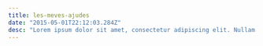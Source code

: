 ```yaml
---
title: les-meves-ajudes
date: "2015-05-01T22:12:03.284Z"
desc: "Lorem ipsum dolor sit amet, consectetur adipiscing elit. Nullam sagittis aliquam tempus. Nunc laoreet euismod pretium. Morbi nec tincidunt est. Vivamus et lacinia tortor. Mauris gravida euismod tempus. Pellentesque eget tortor augue. Lorem ipsum dolor sit amet, consectetur adipiscing elit. Nam nec feugiat lorem."
---
```

